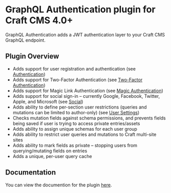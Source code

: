 # GraphQL Authentication plugin for Craft CMS 4.0+

GraphQL Authentication adds a JWT authentication layer to your Craft CMS GraphQL endpoint.

## Plugin Overview

- Adds support for user registration and authentication (see [Authentication](https://graphql-authentication.jamesedmonston.co.uk/usage/authentication))
- Adds support for Two-Factor Authentication (see [Two-Factor Authentication](https://graphql-authentication.jamesedmonston.co.uk/usage/two-factor-authentication))
- Adds support for Magic Link Authentication (see [Magic Authentication](https://graphql-authentication.jamesedmonston.co.uk/usage/magic-authentication))
- Adds support for social sign-in – currently Google, Facebook, Twitter, Apple, and Microsoft (see [Social](https://graphql-authentication.jamesedmonston.co.uk/usage/social))
- Adds ability to define per-section user restrictions (queries and mutations can be limited to author-only) (see [User Settings](https://graphql-authentication.jamesedmonston.co.uk/settings/users))
- Checks mutation fields against schema permissions, and prevents fields being saved if user is trying to access private entries/assets
- Adds ability to assign unique schemas for each user group
- Adds ability to restrict user queries and mutations to Craft multi-site sites
- Adds ability to mark fields as private – stopping users from querying/mutating fields on entries
- Adds a unique, per-user query cache

## Documentation

You can view the documention for the plugin [here](https://graphql-authentication.jamesedmonston.co.uk).
